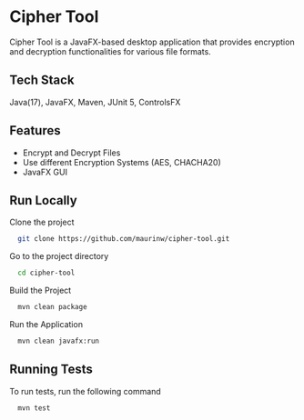 # Cipher Tool

Cipher Tool is a JavaFX-based desktop application that provides encryption and decryption functionalities for various file formats.


## Tech Stack

Java(17), JavaFX, Maven, JUnit 5, ControlsFX


## Features

- Encrypt and Decrypt Files
- Use different Encryption Systems (AES, CHACHA20)
- JavaFX GUI


## Run Locally

Clone the project

```bash
  git clone https://github.com/maurinw/cipher-tool.git
```

Go to the project directory

```bash
  cd cipher-tool
```

Build the Project

```bash
  mvn clean package
```

Run the Application

```bash
  mvn clean javafx:run
```


## Running Tests

To run tests, run the following command

```bash
  mvn test
```
